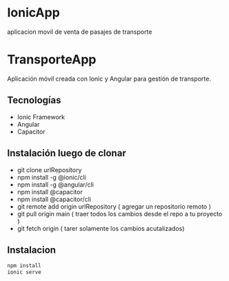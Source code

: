 # IonicApp
aplicacion movil de venta de pasajes de transporte
# TransporteApp

Aplicación móvil creada con Ionic y Angular para gestión de transporte.

## Tecnologías

- Ionic Framework
- Angular
- Capacitor

## Instalación luego de clonar
- git clone urlRepository
- npm install -g @ionic/cli
- npm install -g @angular/cli
- npm install @capacitor
- npm install @capacitor/cli
- git remote add origin urlRepository ( agregar un repositorio remoto )
- git pull origin main ( traer todos los cambios desde el repo a tu proyecto )
- git fetch origin ( tarer solamente los cambios acutalizados)

## Instalacion

```bash
npm install
ionic serve
